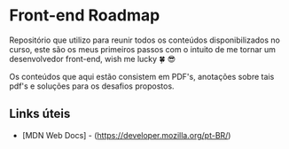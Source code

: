 # Front-end Roadmap

Repositório que utilizo para reunir todos os conteúdos disponibilizados no curso, este são os meus primeiros passos com o intuito de me tornar um desenvolvedor front-end, wish me lucky :four_leaf_clover: :sunglasses:

Os conteúdos que aqui estão consistem em PDF's, anotações sobre tais pdf's e soluções para os desafios propostos.

## Links úteis 
* [MDN Web Docs] - (https://developer.mozilla.org/pt-BR/)

